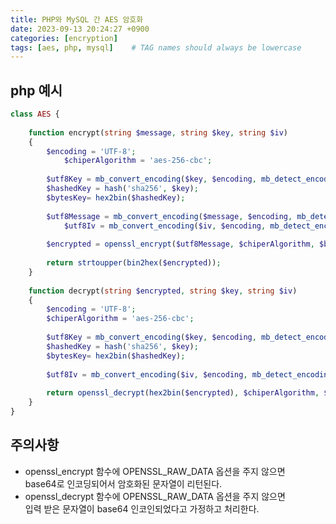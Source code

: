 ```yaml
---
title: PHP와 MySQL 간 AES 암호화
date: 2023-09-13 20:24:27 +0900
categories: [encryption]
tags: [aes, php, mysql]    # TAG names should always be lowercase
---
```


## php 예시
```php  
class AES {  
        
	function encrypt(string $message, string $key, string $iv)   
	{  
		$encoding = 'UTF-8';  
	        $chiperAlgorithm = 'aes-256-cbc';  
        
		$utf8Key = mb_convert_encoding($key, $encoding, mb_detect_encoding($key));  
		$hashedKey = hash('sha256', $key);  
		$bytesKey= hex2bin($hashedKey);  
        
      	$utf8Message = mb_convert_encoding($message, $encoding, mb_detect_encoding($message));  
	        $utf8Iv = mb_convert_encoding($iv, $encoding, mb_detect_encoding($iv));  
        
		$encrypted = openssl_encrypt($utf8Message, $chiperAlgorithm, $bytesKey, OPENSSL_RAW_DATA, $utf8Iv);  
        
		return strtoupper(bin2hex($encrypted));  
	}  
        
	function decrypt(string $encrypted, string $key, string $iv)  
	{  
		$encoding = 'UTF-8';  
		$chiperAlgorithm = 'aes-256-cbc';  
        
		$utf8Key = mb_convert_encoding($key, $encoding, mb_detect_encoding($key));  
		$hashedKey = hash('sha256', $key);  
		$bytesKey= hex2bin($hashedKey);  
        
		$utf8Iv = mb_convert_encoding($iv, $encoding, mb_detect_encoding($iv));  
        
		return openssl_decrypt(hex2bin($encrypted), $chiperAlgorithm, $bytesKey, OPENSSL_RAW_DATA, $utf8Iv);  
	}  
}  
```  

## 주의사항
- openssl_encrypt 함수에 OPENSSL_RAW_DATA 옵션을 주지 않으면  
  base64로 인코딩되어서 암호화된 문자열이 리턴된다.  
- openssl_decrypt 함수에 OPENSSL_RAW_DATA 옵션을 주지 않으면  
  입력 받은 문자열이 base64 인코인되었다고 가정하고 처리한다.  

